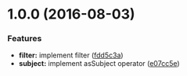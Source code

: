 <a name="1.0.0"></a>
# 1.0.0 (2016-08-03)


### Features

* **filter:** implement filter ([fdd5c3a](https://github.com/TylorS/tempest/commit/fdd5c3a))
* **subject:** implement asSubject operator ([e07cc5e](https://github.com/TylorS/tempest/commit/e07cc5e))




